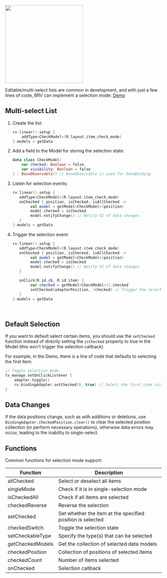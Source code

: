 <img src="https://i.loli.net/2021/08/14/MIe74pdKf5c1hTX.gif" width="250"/>

Editable/multi-select lists are common in development, and with just a few lines of code, BRV can implement a selection mode: [Demo](https://github.com/liangjingkanji/BRV/blob/master/sample/src/main/java/com/drake/brv/sample/ui/fragment/CheckModeFragment.kt)

## Multi-select List

1. Create the list:
    ```kotlin
    rv.linear().setup {
        addType<CheckModel>(R.layout.item_check_mode)
    }.models = getData
    ```

2. Add a field to the Model for storing the selection state:
    ```kotlin hl_lines="2"
    data class CheckModel(
        var checked: Boolean = false,
        var visibility: Boolean = false
    ) : BaseObservable() // BaseObservable is used for DataBinding

3. Listen for selection events:
    ```kotlin hl_lines="3"
    rv.linear().setup {
       addType<CheckModel>(R.layout.item_check_mode)
       onChecked { position, isChecked, isAllChecked ->
            val model = getModel<CheckModel>(position)
            model.checked = isChecked
            model.notifyChange() // Notify UI of data changes
       }
    }.models = getData
    ```

4. Trigger the selection event:
    ```kotlin hl_lines="11"
    rv.linear().setup {
       addType<CheckModel>(R.layout.item_check_mode)
       onChecked { position, isChecked, isAllChecked ->
            val model = getModel<CheckModel>(position)
            model.checked = isChecked
            model.notifyChange() // Notify UI of data changes
       }
    
       onClick(R.id.cb, R.id.item) {
            var checked = getModel<CheckModel>().checked
            setChecked(adapterPosition, !checked) // Trigger the selection event when clicking on a list item to select/deselect it
       }
    }.models = getData
    ```

<br>

## Default Selection

If you want to default select certain items, you should use the `setChecked` function instead of directly setting the `isChecked` property to true in the Model (this won't trigger the selection callback).

For example, in the Demo, there is a line of code that defaults to selecting the first item:

```kotlin
// Toggle selection mode
tv_manage.setOnClickListener {
    adapter.toggle()
    rv.bindingAdapter.setChecked(0, true) // Select the first item initially
}
```

## Data Changes

If the data positions change, such as with additions or deletions, use `BindingAdapter.checkedPosition.clear()` to clear the selected position collection (or perform necessary operations), otherwise data errors may occur, leading to the inability to single-select.

## Functions

Common functions for selection mode support:

| Function | Description |
|-|-|
| allChecked | Select or deselect all items |
| singleMode | Check if it is in single-selection mode |
| isCheckedAll | Check if all items are selected |
| checkedReverse | Reverse the selection |
| setChecked | Set whether the item at the specified position is selected |
| checkedSwitch | Toggle the selection state |
| setCheckableType | Specify the type(s) that can be selected |
| getCheckedModels | Get the collection of selected data models |
| checkedPosition | Collection of positions of selected items |
| checkedCount | Number of items selected |
| onChecked | Selection callback |

